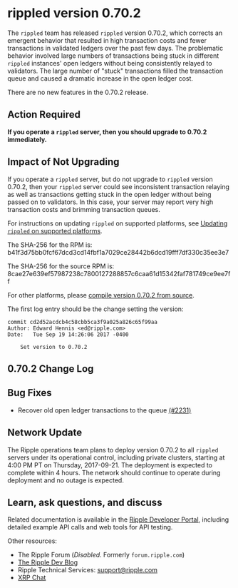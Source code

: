 # rippled version 0.70.2

The `rippled` team has released `rippled` version 0.70.2, which corrects an emergent behavior that resulted in high transaction costs and fewer transactions in validated ledgers over the past few days. The problematic behavior involved large numbers of transactions being stuck in different `rippled` instances' open ledgers without being consistently relayed to validators. The large number of "stuck" transactions filled the transaction queue and caused a dramatic increase in the open ledger cost.

There are no new features in the 0.70.2 release.

## Action Required

**If you operate a `rippled` server, then you should upgrade to 0.70.2 immediately.**

## Impact of Not Upgrading

If you operate a `rippled` server, but do not upgrade to `rippled` version 0.70.2, then your `rippled` server could see inconsistent transaction relaying as well as transactions getting stuck in the open ledger without being passed on to validators. In this case, your server may report very high transaction costs and brimming transaction queues.

For instructions on updating `rippled` on supported platforms, see [Updating `rippled` on supported platforms](https://ripple.com/build/rippled-setup/#updating-rippled).

The SHA-256 for the RPM is: b41f3d75bb0fcf67dcd3cd14fbf1a7029ce28442b6dcd19fff7df330c35ee3e7

The SHA-256 for the source RPM is: 8cae27e639ef57987238c7800127288857c6caa61d15342faf781749ce9ee7ff

For other platforms, please [compile version 0.70.2 from source](https://github.com/ripple/rippled/tree/master/Builds).

The first log entry should be the change setting the version:

```
commit cd2d52acdcb4c58cbb5ca3f9a025a826c65f99aa
Author: Edward Hennis <ed@ripple.com>
Date:   Tue Sep 19 14:26:06 2017 -0400

    Set version to 0.70.2
```

## 0.70.2 Change Log

## Bug Fixes

* Recover old open ledger transactions to the queue [(#2231)](https://github.com/ripple/rippled/pull/2231)

## Network Update

The Ripple operations team plans to deploy version 0.70.2 to all `rippled` servers under its operational control, including private clusters, starting at 4:00 PM PT on Thursday, 2017-09-21. The deployment is expected to complete within 4 hours. The network should continue to operate during deployment and no outage is expected.

## Learn, ask questions, and discuss
Related documentation is available in the [Ripple Developer Portal](https://ripple.com/build/), including detailed example API calls and web tools for API testing.

Other resources:

* The Ripple Forum (_Disabled._ Formerly `forum.ripple.com`)
* [The Ripple Dev Blog](https://developers.ripple.com/blog/)
* Ripple Technical Services: <support@ripple.com>
* [XRP Chat](http://www.xrpchat.com/)